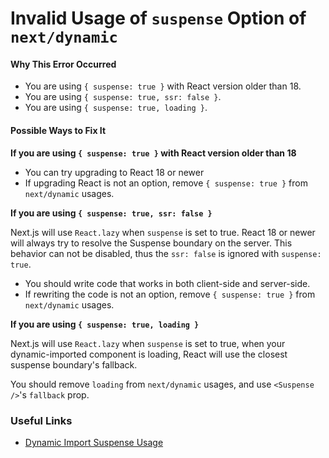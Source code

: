 # Invalid Usage of `suspense` Option of `next/dynamic`

#### Why This Error Occurred

- You are using `{ suspense: true }` with React version older than 18.
- You are using `{ suspense: true, ssr: false }`.
- You are using `{ suspense: true, loading }`.

#### Possible Ways to Fix It

**If you are using `{ suspense: true }` with React version older than 18**

- You can try upgrading to React 18 or newer
- If upgrading React is not an option, remove `{ suspense: true }` from `next/dynamic` usages.

**If you are using `{ suspense: true, ssr: false }`**

Next.js will use `React.lazy` when `suspense` is set to true. React 18 or newer will always try to resolve the Suspense boundary on the server. This behavior can not be disabled, thus the `ssr: false` is ignored with `suspense: true`.

- You should write code that works in both client-side and server-side.
- If rewriting the code is not an option, remove `{ suspense: true }` from `next/dynamic` usages.

**If you are using `{ suspense: true, loading }`**

Next.js will use `React.lazy` when `suspense` is set to true, when your dynamic-imported component is loading, React will use the closest suspense boundary's fallback.

You should remove `loading` from `next/dynamic` usages, and use `<Suspense />`'s `fallback` prop.

### Useful Links

- [Dynamic Import Suspense Usage](https://nextjs.org/docs/advanced-features/dynamic-import#with-suspense)
